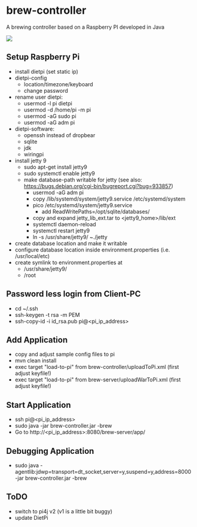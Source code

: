 # brew-controller
A brewing controller based on a Raspberry PI developed in Java

![](C:\development\data\git\brew-controller\media\brew_server.png)

## Setup Raspberry Pi
* install dietpi (set static ip)
* dietpi-config
  * location/timezone/keyboard
  * change password
* rename user dietpi:
  * usermod -l pi dietpi
  * usermod -d /home/pi -m pi
  * usermod -aG sudo pi
  * usermod -aG adm pi
* dietpi-software: 
  * openssh instead of dropbear
  * sqlite
  * jdk
  * wiringpi
* install jetty 9
    * sudo apt-get install jetty9
    * sudo systemctl enable jetty9
    * make database-path writable for jetty (see also: https://bugs.debian.org/cgi-bin/bugreport.cgi?bug=933857)
      * usermod -aG adm pi
      * copy /lib/systemd/system/jetty9.service /etc/systemd/system
      * pico /etc/systemd/system/jetty9.service
        * add ReadWritePaths=/opt/sqlite/databases/
      * copy and expand jetty_lib_ext.tar to <jetty9_home>/lib/ext
      * systemctl daemon-reload
      * systemctl restart jetty9
      * ln -s /usr/share/jetty9/ ~./jetty
* create database location and make it writable
* configure database location inside environment.properties (i.e. /usr/local/etc)
* create symlink to environment.properties at
  * /usr/share/jetty9/
  * /root
  
## Password less login from Client-PC
* cd ~/.ssh
* ssh-keygen -t rsa -m PEM
* ssh-copy-id -i id_rsa.pub pi@<pi_ip_address>

## Add Application
* copy and adjust sample config files to pi
* mvn clean install
* exec target "load-to-pi" from brew-controller/uploadToPi.xml (first adjust keyfile!)
* exec target "load-to-pi" from brew-server/uploadWarToPi.xml (first adjust keyfile!)

## Start Application
* ssh pi@<pi_ip_address>
* sudo java -jar brew-controller.jar -brew
* Go to http://<pi_ip_address>:8080/brew-server/app/

## Debugging Application
* sudo java -agentlib:jdwp=transport=dt_socket,server=y,suspend=y,address=8000 -jar brew-controller.jar -brew

## ToDO
* switch to pi4j v2 (v1 is a little bit buggy)
* update DietPi

